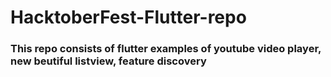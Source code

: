 # HacktoberFest-Flutter-repo
### This repo consists of flutter examples of youtube video player, new beutiful listview, feature discovery